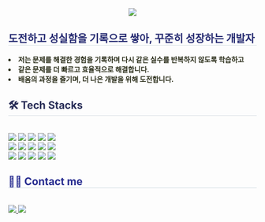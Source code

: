 <div align= "center">
    <img src="https://capsule-render.vercel.app/api?type=waving&color=0:dfff99,100:fae500&height=120&text=&animation=&fontColor=787878&fontSize=40" />
    </div>
    <div style="text-align: left;"> 
    <h2 style="border-bottom: 1px solid #d5dee4; color: #282d73;"> 도전하고 성실함을 기록으로 쌓아, 꾸준히 성장하는 개발자 </h2>  
    <div style="font-weight: 700; font-size: 14px; text-align: left; color: #282b17;"> <li> 저는 문제를 해결한 경험을 기록하며 다시 같은 실수를 반복하지 않도록 학습하고</li></li><li> 같은 문제를 더 빠르고 효율적으로 해결합니다.</li></li><li> 배움의 과정을 즐기며, 더 나은 개발을 위해 도전합니다. </div> 
    </div>
    <div style="text-align: left;">
    <h2 style="border-bottom: 1px solid #d8dee4; color: #282d57;"> 🛠️ Tech Stacks </h2> <br> 
    <div style="margin: ; text-align: left;"> 
          <img src="https://img.shields.io/badge/Apache Tomcat-F8DC75?style=flat&logo=Apache Tomcat&logoColor=white">
          <img src="https://img.shields.io/badge/Bootstrap-7952B3?style=flat&logo=Bootstrap&logoColor=white">
          <img src="https://img.shields.io/badge/CSS3-1572B6?style=flat&logo=CSS3&logoColor=white">
          <img src="https://img.shields.io/badge/Figma-F24E1E?style=flat&logo=Figma&logoColor=white">
          <img src="https://img.shields.io/badge/Github-181717?style=flat&logo=Github&logoColor=white">
          <br/><img src="https://img.shields.io/badge/HTML5-E34F26?style=flat&logo=HTML5&logoColor=white">
          <img src="https://img.shields.io/badge/jQuery-0769AD?style=flat&logo=jQuery&logoColor=white">
          <img src="https://img.shields.io/badge/Java-007396?style=flat&logo=Java&logoColor=white">
          <img src="https://img.shields.io/badge/Javascript-F7DF1E?style=flat&logo=Javascript&logoColor=white">
          <img src="https://img.shields.io/badge/Netlify-00C7B7?style=flat&logo=Netlify&logoColor=white">
          <br/><img src="https://img.shields.io/badge/Notion-000000?style=flat&logo=Notion&logoColor=white">
          <img src="https://img.shields.io/badge/Oracle-F80000?style=flat&logo=Oracle&logoColor=white">
          <img src="https://img.shields.io/badge/Python-3776AB?style=flat&logo=Python&logoColor=white">
          <img src="https://img.shields.io/badge/React-61DAFB?style=flat&logo=React&logoColor=white">
          <img src="https://img.shields.io/badge/Spring Boot-6DB33F?style=flat&logo=Spring Boot&logoColor=white">
          <br/></div>
    </div>
    <div style="text-align: left;">
    <h2 style="border-bottom: 1px solid #d5dee4; color: #282d90;"> 🧑‍💻 Contact me </h2> <br> 
    <div style="text-align: left;"> <a href=https://www.notion.so/HJ-1718913a4d278060a0bfc5088fef2bf0> <img src="https://img.shields.io/badge/Notion-000000?style=flat&logo=Notion&logoColor=white&link=https://www.notion.so/HJ-1718913a4d278060a0bfc5088fef2bf0"> </a>
         <a href=mailto:0430hj@gmail.com> <img src="https://img.shields.io/badge/Gmail-EA4335?style=flat&logo=Gmail&logoColor=white&link=mailto:0430hj@gmail.com"> </a>
          </div>  <br> 
    <div style="text-align: left;">  </div> 
    </div>
   
    
